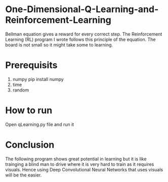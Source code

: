 # One-Dimensional-Q-Learning-and-Reinforcement-Learning
Bellman equation gives a reward for every correct step. The Reinforcement Learning (RL) program I wrote follows this principle of the equation. The board is not small so it might take some to learning.

# Prerequisits
1. numpy  pip install numpy
2. time
3. random

# How to run
Open qLearning.py file and run it

# Conclusion
The following program shows great potential in learning but it is like trainging a blind man to drive where it is very hard to train as it requires visuals. Hence using Deep Convolutional Neural Networks that uses visuals will be the easier.
